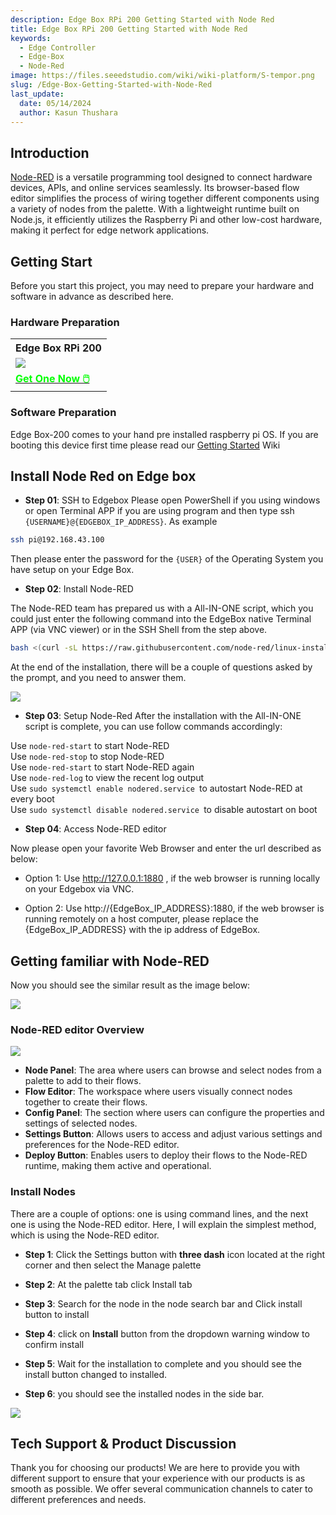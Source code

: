 ```yaml
---
description: Edge Box RPi 200 Getting Started with Node Red 
title: Edge Box RPi 200 Getting Started with Node Red 
keywords:
  - Edge Controller
  - Edge-Box
  - Node-Red
image: https://files.seeedstudio.com/wiki/wiki-platform/S-tempor.png
slug: /Edge-Box-Getting-Started-with-Node-Red
last_update:
  date: 05/14/2024
  author: Kasun Thushara
---
```

## Introduction

[Node-RED](https://nodered.org/) is a versatile programming tool designed to connect hardware devices, APIs, and online services seamlessly. Its browser-based flow editor simplifies the process of wiring together different components using a variety of nodes from the palette. With a lightweight runtime built on Node.js, it efficiently utilizes the Raspberry Pi and other low-cost hardware, making it perfect for edge network applications.

## Getting Start

Before you start this project, you may need to prepare your hardware and software in advance as described here.

### Hardware Preparation

<div class="table-center">
	<table class="table-nobg">
    <tr class="table-trnobg">
      <th class="table-trnobg">Edge Box RPi 200</th>
		</tr>
    <tr class="table-trnobg"></tr>
		<tr class="table-trnobg">
			<td class="table-trnobg"><div style={{textAlign:'center'}}><img src="https://media-cdn.seeedstudio.com/media/catalog/product/cache/bb49d3ec4ee05b6f018e93f896b8a25d/1/-/1-102991599_edgebox-rpi-200-first.jpg" style={{width:300, height:'auto'}}/></div></td>
		</tr>
    <tr class="table-trnobg"></tr>
		<tr class="table-trnobg">
			<td class="table-trnobg"><div class="get_one_now_container" style={{textAlign: 'center'}}><a class="get_one_now_item" href="https://www.seeedstudio.com/EdgeBox-RPi-200-CM4104016-p-5486.html" target="_blank">
              <strong><span><font color={'FFFFFF'} size={"4"}> Get One Now 🖱️</font></span></strong>
          </a></div></td>
        </tr>
    </table>
    </div>

### Software Preparation

Edge Box-200 comes to your hand pre installed raspberry pi OS. If you are booting this device first time please read our [Getting Started](https://wiki.seeedstudio.com/Edge_Box_introduction/) Wiki

## Install Node Red on Edge box 

- **Step 01**: SSH to Edgebox 
Please open PowerShell if you using windows or open Terminal APP if you are using  program and then type ssh `{USERNAME}@{EDGEBOX_IP_ADDRESS}`. As example 

```sh
ssh pi@192.168.43.100
```
Then please enter the password for the `{USER}` of the Operating System you have setup on your Edge Box.

- **Step 02**: Install Node-RED

The Node-RED team has prepared us with a All-IN-ONE script, which you could just enter the following command into the EdgeBox native Terminal APP (via VNC viewer) or in the SSH Shell from the step above.

```sh
bash <(curl -sL https://raw.githubusercontent.com/node-red/linux-installers/master/deb/update-nodejs-and-nodered)
```
At the end of the installation, there will be a couple of questions asked by the prompt, and you need to answer them.

<div style={{textAlign:'center'}}><img src="https://files.seeedstudio.com/wiki/Edge_Box/nodered/nodered.PNG" style={{width:600, height:'auto'}}/></div>

- **Step 03**: Setup Node-Red
After the installation with the All-IN-ONE script is complete, you can use follow commands accordingly:

Use `node-red-start`                   to start Node-RED<br />
Use `node-red-stop`                    to stop Node-RED <br />
Use `node-red-start`                   to start Node-RED again <br />
Use `node-red-log`                     to view the recent log output <br />
Use `sudo systemctl enable nodered.service `to autostart Node-RED at every boot <br />
Use `sudo systemctl disable nodered.service `to disable autostart on boot <br />

- **Step 04**: Access Node-RED editor

Now please open your favorite Web Browser and enter the url described as below:

* Option 1: Use http://127.0.0.1:1880 , if the web browser is running locally on your Edgebox via VNC.

* Option 2: Use http://\{EdgeBox_IP_ADDRESS\}:1880, if the web browser is running remotely on a host computer, please replace the \{EdgeBox_IP_ADDRESS\} with the ip address of EdgeBox.

## Getting familiar with Node-RED

Now you should see the similar result as the image below:

<div style={{textAlign:'center'}}><img src="https://files.seeedstudio.com/wiki/Edge_Box/nodered/noderedinterface.PNG" style={{width:600, height:'auto'}}/></div>

### Node-RED editor Overview

<div style={{textAlign:'center'}}><img src="https://files.seeedstudio.com/wiki/Edge_Box/nodered/node-editor.png" style={{width:600, height:'auto'}}/></div>

* **Node Panel**: The area where users can browse and select nodes from a palette to add to their flows.
* **Flow Editor**: The workspace where users visually connect nodes together to create their flows.
* **Config Panel**: The section where users can configure the properties and settings of selected nodes.
* **Settings Button**: Allows users to access and adjust various settings and preferences for the Node-RED editor.
* **Deploy Button**: Enables users to deploy their flows to the Node-RED runtime, making them active and operational.

### Install Nodes 

There are a couple of options: one is using command lines, and the next one is using the Node-RED editor. Here, I will explain the simplest method, which is using the Node-RED editor.

- **Step 1**: Click the Settings button with **three dash** icon located at the right corner and then select the Manage palette

- **Step 2**: At the palette tab click Install tab

- **Step 3**: Search for the node in the node search bar and Click install button to install

- **Step 4**: click on **Install** button from the dropdown warning window to confirm install

- **Step 5**: Wait for the installation to complete and you should see the install button changed to installed.

- **Step 6**: you should see the installed nodes in the side bar.



<div style={{textAlign:'center'}}><img src="https://files.seeedstudio.com/wiki/Edge_Box/nodered/nodered-edgebox1.gif" style={{width:800, height:'auto'}}/></div>

## Tech Support & Product Discussion

Thank you for choosing our products! We are here to provide you with different support to ensure that your experience with our products is as smooth as possible. We offer several communication channels to cater to different preferences and needs.

<div class="button_tech_support_container">
<a href="https://forum.seeedstudio.com/" class="button_forum"></a> 
<a href="https://www.seeedstudio.com/contacts" class="button_email"></a>
</div>

<div class="button_tech_support_container">
<a href="https://discord.gg/eWkprNDMU7" class="button_discord"></a> 
<a href="https://github.com/Seeed-Studio/wiki-documents/discussions/69" class="button_discussion"></a>
</div>